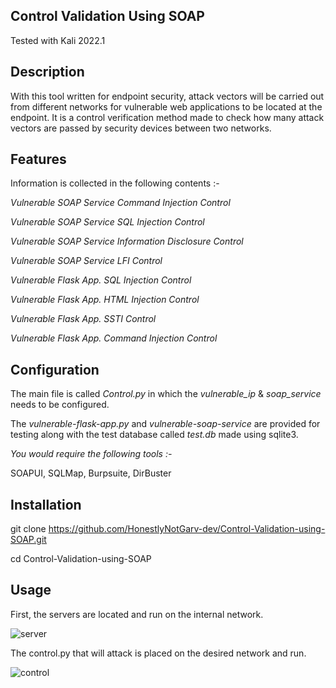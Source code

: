 
## Control Validation Using SOAP

Tested with Kali 2022.1

## Description

With this tool written for endpoint security, attack vectors will be carried out from different networks for vulnerable web applications to be located at the endpoint. It is a control verification method made to check how many attack vectors are passed by security devices between two networks.

## Features

Information is collected in the following contents :-

_Vulnerable SOAP Service Command Injection Control_

_Vulnerable SOAP Service SQL Injection Control_

_Vulnerable SOAP Service Information Disclosure Control_

_Vulnerable SOAP Service LFI Control_

_Vulnerable Flask App. SQL Injection Control_

_Vulnerable Flask App. HTML Injection Control_

_Vulnerable Flask App. SSTI Control_

_Vulnerable Flask App. Command Injection Control_

## Configuration

The main file is called _Control.py_ in which the _vulnerable_ip_ & _soap_service_ needs to be configured.

The _vulnerable-flask-app.py_ and _vulnerable-soap-service_ are provided for testing along with the test database called _test.db_ made using sqlite3.

_You would require the following tools :-_

SOAPUI,
SQLMap,
Burpsuite,
DirBuster

## Installation

git clone https://github.com/HonestlyNotGarv-dev/Control-Validation-using-SOAP.git

cd Control-Validation-using-SOAP



## Usage

First, the servers are located and run on the internal network.

![server](https://github.com/HonestlyNotGarv-dev/Control-Validation-using-SOAP/assets/131512571/7aba7f61-4ce0-4de4-996a-f3a354f58148)


The control.py that will attack is placed on the desired network and run.

![control](https://github.com/HonestlyNotGarv-dev/Control-Validation-using-SOAP/assets/131512571/4362111e-927e-44fa-a8f3-c13ad4bbf113)



